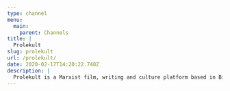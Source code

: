 ```yaml
---
type: channel
menu:
  main:
    parent: Channels
title: |
  Prolekult
slug: prolekult
url: /prolekult/
date: 2020-02-17T14:20:22.748Z
description: |
  Prolekult is a Marxist film, writing and culture platform based in Birmingham, England. The purpose of the project is to provide high-quality film content looking at world politics, culture and economics from a Marxist perspective.
---
```

